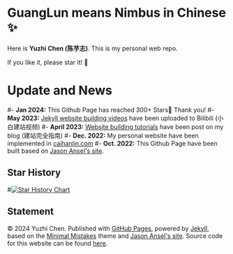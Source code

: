 # GuangLun means Nimbus in Chinese ✨

Here is **Yuzhi Chen (陈芋志)**. This is my personal web repo. 

If you like it, please star it! 🥰

# Update and News

#- **Jan 2024:** This Github Page has reached 300+ Stars🌟 Thank you!
#- **May 2023:** [Jekyll website building videos](https://www.bilibili.com/video/BV1ja4y1G7tX/) have been uploaded to Bilibili (小白建站视频)
#- **April 2023:** [Website building tutorials](https://caihanlin.com/blogs/web/) have been post on my blog (建站完全指南)
#- **Dec. 2022:** My personal website have been implemented in [caihanlin.com](https://caihanlin.com)
#- **Oct. 2022:** This Github Page have been built based on [Jason Ansel's site](https://github.com/jansel/jansel.github.io).

## Star History

#[![Star History Chart](https://api.star-history.com/svg?repos=GuangLun2000/GuangLun2000.github.io&type=Date)](https://star-#history.com/#GuangLun2000/GuangLun2000.github.io&Date)

## Statement

© 2024 Yuzhi Chen. Published with [GitHub Pages](https://pages.github.com/), powered by [Jekyll](https://jekyllrb.com/), based on the [Minimal Mistakes](https://mademistakes.com/) theme and [Jason Ansel's site](https://github.com/jansel/jansel.github.io). Source code for this website can be found [here](https://github.com/FengHY-Chen/FengHY-Chen.github.io).
